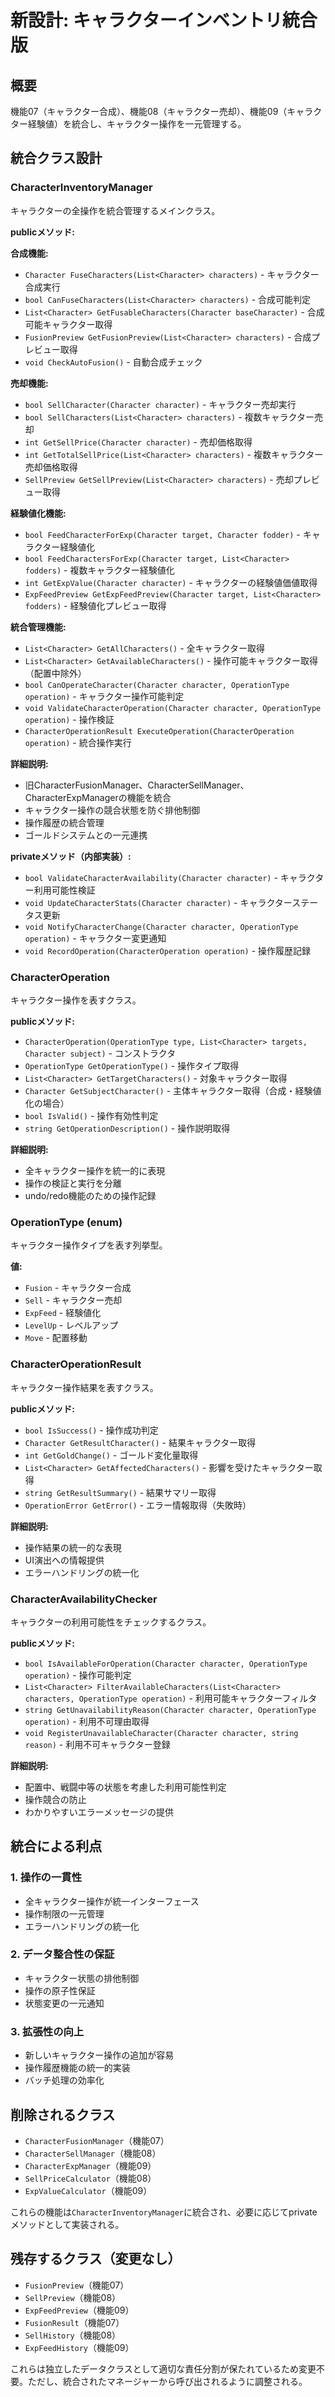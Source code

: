 # 新設計: キャラクターインベントリ統合版

## 概要
機能07（キャラクター合成）、機能08（キャラクター売却）、機能09（キャラクター経験値）を統合し、キャラクター操作を一元管理する。

## 統合クラス設計

### CharacterInventoryManager
キャラクターの全操作を統合管理するメインクラス。

**publicメソッド:**

**合成機能:**
- `Character FuseCharacters(List<Character> characters)` - キャラクター合成実行
- `bool CanFuseCharacters(List<Character> characters)` - 合成可能判定
- `List<Character> GetFusableCharacters(Character baseCharacter)` - 合成可能キャラクター取得
- `FusionPreview GetFusionPreview(List<Character> characters)` - 合成プレビュー取得
- `void CheckAutoFusion()` - 自動合成チェック

**売却機能:**
- `bool SellCharacter(Character character)` - キャラクター売却実行
- `bool SellCharacters(List<Character> characters)` - 複数キャラクター売却
- `int GetSellPrice(Character character)` - 売却価格取得
- `int GetTotalSellPrice(List<Character> characters)` - 複数キャラクター売却価格取得
- `SellPreview GetSellPreview(List<Character> characters)` - 売却プレビュー取得

**経験値化機能:**
- `bool FeedCharacterForExp(Character target, Character fodder)` - キャラクター経験値化
- `bool FeedCharactersForExp(Character target, List<Character> fodders)` - 複数キャラクター経験値化
- `int GetExpValue(Character character)` - キャラクターの経験値価値取得
- `ExpFeedPreview GetExpFeedPreview(Character target, List<Character> fodders)` - 経験値化プレビュー取得

**統合管理機能:**
- `List<Character> GetAllCharacters()` - 全キャラクター取得
- `List<Character> GetAvailableCharacters()` - 操作可能キャラクター取得（配置中除外）
- `bool CanOperateCharacter(Character character, OperationType operation)` - キャラクター操作可能判定
- `void ValidateCharacterOperation(Character character, OperationType operation)` - 操作検証
- `CharacterOperationResult ExecuteOperation(CharacterOperation operation)` - 統合操作実行

**詳細説明:**
- 旧CharacterFusionManager、CharacterSellManager、CharacterExpManagerの機能を統合
- キャラクター操作の競合状態を防ぐ排他制御
- 操作履歴の統合管理
- ゴールドシステムとの一元連携

**privateメソッド（内部実装）:**
- `bool ValidateCharacterAvailability(Character character)` - キャラクター利用可能性検証
- `void UpdateCharacterStats(Character character)` - キャラクターステータス更新
- `void NotifyCharacterChange(Character character, OperationType operation)` - キャラクター変更通知
- `void RecordOperation(CharacterOperation operation)` - 操作履歴記録

### CharacterOperation
キャラクター操作を表すクラス。

**publicメソッド:**
- `CharacterOperation(OperationType type, List<Character> targets, Character subject)` - コンストラクタ
- `OperationType GetOperationType()` - 操作タイプ取得
- `List<Character> GetTargetCharacters()` - 対象キャラクター取得
- `Character GetSubjectCharacter()` - 主体キャラクター取得（合成・経験値化の場合）
- `bool IsValid()` - 操作有効性判定
- `string GetOperationDescription()` - 操作説明取得

**詳細説明:**
- 全キャラクター操作を統一的に表現
- 操作の検証と実行を分離
- undo/redo機能のための操作記録

### OperationType (enum)
キャラクター操作タイプを表す列挙型。

**値:**
- `Fusion` - キャラクター合成
- `Sell` - キャラクター売却
- `ExpFeed` - 経験値化
- `LevelUp` - レベルアップ
- `Move` - 配置移動

### CharacterOperationResult
キャラクター操作結果を表すクラス。

**publicメソッド:**
- `bool IsSuccess()` - 操作成功判定
- `Character GetResultCharacter()` - 結果キャラクター取得
- `int GetGoldChange()` - ゴールド変化量取得
- `List<Character> GetAffectedCharacters()` - 影響を受けたキャラクター取得
- `string GetResultSummary()` - 結果サマリー取得
- `OperationError GetError()` - エラー情報取得（失敗時）

**詳細説明:**
- 操作結果の統一的な表現
- UI演出への情報提供
- エラーハンドリングの統一化

### CharacterAvailabilityChecker
キャラクターの利用可能性をチェックするクラス。

**publicメソッド:**
- `bool IsAvailableForOperation(Character character, OperationType operation)` - 操作可能判定
- `List<Character> FilterAvailableCharacters(List<Character> characters, OperationType operation)` - 利用可能キャラクターフィルタ
- `string GetUnavailabilityReason(Character character, OperationType operation)` - 利用不可理由取得
- `void RegisterUnavailableCharacter(Character character, string reason)` - 利用不可キャラクター登録

**詳細説明:**
- 配置中、戦闘中等の状態を考慮した利用可能性判定
- 操作競合の防止
- わかりやすいエラーメッセージの提供

## 統合による利点

### 1. 操作の一貫性
- 全キャラクター操作が統一インターフェース
- 操作制限の一元管理
- エラーハンドリングの統一化

### 2. データ整合性の保証
- キャラクター状態の排他制御
- 操作の原子性保証
- 状態変更の一元通知

### 3. 拡張性の向上
- 新しいキャラクター操作の追加が容易
- 操作履歴機能の統一的実装
- バッチ処理の効率化

## 削除されるクラス
- `CharacterFusionManager`（機能07）
- `CharacterSellManager`（機能08）
- `CharacterExpManager`（機能09）
- `SellPriceCalculator`（機能08）
- `ExpValueCalculator`（機能09）

これらの機能は`CharacterInventoryManager`に統合され、必要に応じてprivateメソッドとして実装される。

## 残存するクラス（変更なし）
- `FusionPreview`（機能07）
- `SellPreview`（機能08）
- `ExpFeedPreview`（機能09）
- `FusionResult`（機能07）
- `SellHistory`（機能08）
- `ExpFeedHistory`（機能09）

これらは独立したデータクラスとして適切な責任分割が保たれているため変更不要。ただし、統合されたマネージャーから呼び出されるように調整される。